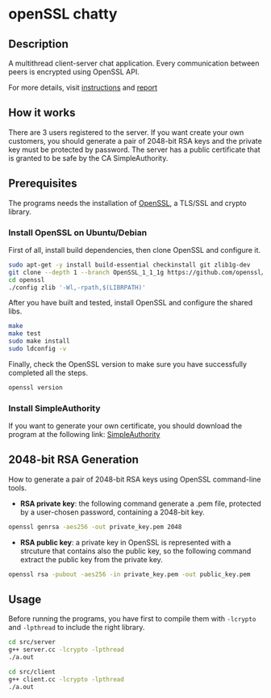 # openSSL chatty
## Description
A multithread client-server chat application. 
Every communication between peers is encrypted using OpenSSL API.

For more details, visit [instructions](https://github.com/fedehsq/OpenSSL_chatty/blob/main/mandatory.pdf) and [report](https://github.com/fedehsq/OpenSSL_chatty/blob/main/report.pdf)

## How it works
There are 3 users registered to the server.
If you want create your own customers, you should generate a pair of 2048-bit RSA keys and the private key must be protected by password.
The server has a public certificate that is granted to be safe by the CA SimpleAuthority.

## Prerequisites 
The programs needs the installation of [OpenSSL](https://github.com/openssl/openssl), a TLS/SSL and crypto library.

### Install OpenSSL on Ubuntu/Debian
First of all, install build dependencies, then clone OpenSSL and configure it.

```bash
sudo apt-get -y install build-essential checkinstall git zlib1g-dev
git clone --depth 1 --branch OpenSSL_1_1_1g https://github.com/openssl/openssl.git
cd openssl
./config zlib '-Wl,-rpath,$(LIBRPATH)'
```

After you have built and tested, install OpenSSL and configure the shared libs.

```bash
make
make test
sudo make install
sudo ldconfig -v
```
Finally, check the OpenSSL version to make sure you have successfully completed all the steps.

```bash
openssl version
```

### Install SimpleAuthority
If you want to generate your own certificate, you should download the program at the following link:
[SimpleAuthority](https://simpleauthority.com/)


## 2048-bit RSA Generation
How to generate a pair of 2048-bit RSA keys using OpenSSL command-line tools. 

* **RSA private key**: the following command generate a .pem file, protected by a user-chosen password, containing a 2048-bit key.

```bash
openssl genrsa -aes256 -out private_key.pem 2048
```
* **RSA public key**: a private key in OpenSSL is represented with a strcuture that contains also the public key, so the following command extract the public key from the private key.
```bash
openssl rsa -pubout -aes256 -in private_key.pem -out public_key.pem
```

## Usage
Before running the programs, you have first to compile them with `-lcrypto` and `-lpthread` to include the right library.

```bash
cd src/server
g++ server.cc -lcrypto -lpthread
./a.out

cd src/client
g++ client.cc -lcrypto -lpthread
./a.out
```
